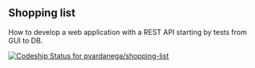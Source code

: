 ## Shopping list

How to develop a web application with a REST API starting by tests from GUI to DB.

[ ![Codeship Status for pvardanega/shopping-list](https://codeship.com/projects/63643/status?branch=master)](https://codeship.com/projects/63643)
